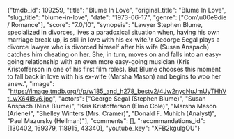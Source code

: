 {"tmdb_id": 109259, "title": "Blume In Love", "original_title": "Blume In Love", "slug_title": "blume-in-love", "date": "1973-06-17", "genre": ["Com\u00e9die / Romance"], "score": "7.0/10", "synopsis": "Lawyer Stephen Blume, specialized in divorces, lives a paradoxical situation when, having his own marriage break up, is still in love with his ex-wife.\r Gedorge Segal plays a divorce lawyer who is divorced himself after his wife (Susan Anspach) catches him cheating on her.  She, in turn, moves on and falls into an easy-going relationship with an even more easy-going musician (Kris Kristofferson in one of his first film roles).  But Blume chooses this moment to fall back in love with his ex-wife (Marsha Mason) and begins to woo her anew.", "image": "https://image.tmdb.org/t/p/w185_and_h278_bestv2/4Jw2nycNuJmUyTHhVtLwX64IBv6.jpg", "actors": ["George Segal (Stephen Blume)", "Susan Anspach (Nina Blume)", "Kris Kristofferson (Elmo Cole)", "Marsha Mason (Arlene)", "Shelley Winters (Mrs. Cramer)", "Donald F. Muhich (Analyst)", "Paul Mazursky (Hellman)"], "comments": [], "recommandations_id": [130402, 169379, 118915, 43340], "youtube_key": "XFB2kgulgOU"}